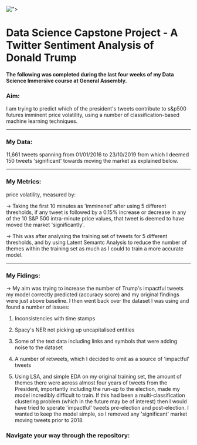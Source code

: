 <img src="http://imgur.com/1ZcRyrc.png" style="float: left; margin: height: 0.1px">"> 

# Data Science Capstone Project - A Twitter Sentiment Analysis of Donald Trump

#### The following was completed during the last four weeks of my Data Science Immersive course at General Assembly.

### Aim:
   
I am trying to predict which of the president's tweets contribute to s&p500 futures imminent price volatility, using a number of classification-based machine learning techniques.

---

### My Data:

   11,661 tweets spanning from 01/01/2016 to 23/10/2019 from which I deemed 150 tweets 'significant' towards moving the market as explained below.
 
 ---
 
### My Metrics:
   
price volatility, measured by:
   
   -> Taking the first 10 minutes as 'imminenet' after using 5 different thresholds, if any tweet is followed by a 0.15% increase or decrease in any of the 10 S&P 500 intra-minute price values, that tweet is deemed to have moved the market 'significantly'.
       
   -> This was after analysing the training set of tweets for 5 different thresholds, and by using Latent Semantc Analysis to reduce the number of themes within the training set as much as I could to train a more accurate model.
   
---        
 
### My Fidings:
   
   -> My aim was trying to increase the number of Trump's impactful tweets my model correctly predicted (accuracy score) and         my original findings were just above baseline. I then went back over the dataset I was using and found a number of             issues:
         
   1) Inconsistencies with time stamps 
   
   2) Spacy's NER not picking up uncapitalised entities
   
   3) Some of the text data including links and symbols that were adding noise to the dataset
   
   4) A number of retweets, which I decided to omit as a source of 'impactful' tweets
   
   5) Using LSA, and simple EDA on my original training set, the amount of themes there were across almost four years                of tweets from the President, importantly including the run-up to the election, made my model incredibly                      difficult to train. If this had been a multi-classification clustering problem (which in the future may be of                  interest) then I would have tried to sperate 'impactful' tweets pre-election and post-election. I wanted to                    keep the model simple, so I removed any 'significant' market moving tweets prior to 2018.
   
### Navigate your way through the repository:

